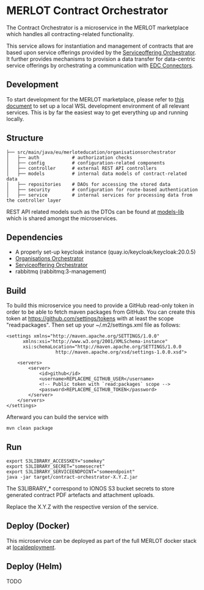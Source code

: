 # MERLOT Contract Orchestrator
The Contract Orchestrator is a microservice in the MERLOT marketplace
which handles all contracting-related functionality.

This service allows for instantiation and management of contracts that are based upon service offerings provided by the
[Serviceoffering Orchestrator](https://github.com/merlot-education/serviceoffering-orchestrator).
It further provides mechanisms to provision a data transfer for data-centric service offerings by orchestrating
a communication with [EDC Connectors](https://github.com/eclipse-edc/Connector/tree/v0.4.1).


## Development

To start development for the MERLOT marketplace, please refer to [this document](https://github.com/merlot-education/.github/blob/main/Docs/DevEnv.md)
to set up a local WSL development environment of all relevant services.
This is by far the easiest way to get everything up and running locally.

## Structure

```
├── src/main/java/eu/merloteducation/organisationsorchestrator
│   ├── auth            # authorization checks
│   ├── config          # configuration-related components
│   ├── controller      # external REST API controllers
│   ├── models          # internal data models of contract-related data
│   ├── repositories    # DAOs for accessing the stored data
│   ├── security        # configuration for route-based authentication
│   ├── service         # internal services for processing data from the controller layer
```

REST API related models such as the DTOs can be found at [models-lib](https://github.com/merlot-education/models-lib/tree/main)
which is shared amongst the microservices.

## Dependencies
- A properly set-up keycloak instance (quay.io/keycloak/keycloak:20.0.5)
- [Organisations Orchestrator](https://github.com/merlot-education/organisations-orchestrator)
- [Serviceoffering Orchestrator](https://github.com/merlot-education/serviceoffering-orchestrator)
- rabbitmq (rabbitmq:3-management)

## Build

To build this microservice you need to provide a GitHub read-only token in order to be able to fetch maven packages from
GitHub. You can create this token at https://github.com/settings/tokens with at least the scope "read:packages".
Then set up your ~/.m2/settings.xml file as follows:

    <settings xmlns="http://maven.apache.org/SETTINGS/1.0.0"
          xmlns:xsi="http://www.w3.org/2001/XMLSchema-instance"
          xsi:schemaLocation="http://maven.apache.org/SETTINGS/1.0.0
                      http://maven.apache.org/xsd/settings-1.0.0.xsd">

        <servers>
            <server>
                <id>github</id>
                <username>REPLACEME_GITHUB_USER</username>
                <!-- Public token with `read:packages` scope -->
                <password>REPLACEME_GITHUB_TOKEN</password>
            </server>
        </servers>
    </settings>

Afterward you can build the service with

    mvn clean package

## Run

    export S3LIBRARY_ACCESSKEY="somekey"
    export S3LIBRARY_SECRET="somesecret"
    export S3LIBRARY_SERVICEENDPOINT="someendpoint"
    java -jar target/contract-orchestrator-X.Y.Z.jar

The S3LIBRARY_* correspond to IONOS S3 bucket secrets to store generated contract PDF artefacts and attachment uploads.

Replace the X.Y.Z with the respective version of the service.

## Deploy (Docker)

This microservice can be deployed as part of the full MERLOT docker stack at
[localdeployment](https://github.com/merlot-education/localdeployment).

## Deploy (Helm)
TODO
